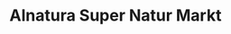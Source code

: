 ---
title: "Alnatura Super Natur Markt"
url: /berlin/alnatura-super-natur-markt-friedrichstrasse/
shop: Supermarkt
---